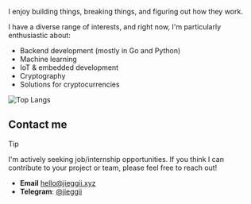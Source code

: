 I enjoy building things, breaking things, and figuring out how they work.

I have a diverse range of interests, and right now, I'm particularly enthusiastic about:

- Backend development (mostly in Go and Python)
- Machine learning
- IoT & embedded development
- Cryptography
- Solutions for cryptocurrencies

![Top Langs](https://github-readme-stats.vercel.app/api/top-langs/?username=jieggii&layout=compact)

## Contact me

> [!TIP]
> I'm actively seeking job/internship opportunities. 
> If you think I can contribute to your project or team, please feel free to reach out!

- **Email** [hello@jieggii.xyz](mailto:hello@jieggii.xyz)
- **Telegram**: [@jieggii](https://jieggii.t.me)
